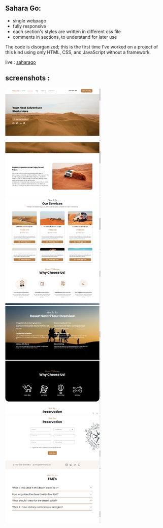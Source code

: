 





## Sahara Go: 

- single webpage
- fully responsive
- each section's styles are written in different css file
- comments in sections, to understand for later use

The code is disorganized; this is the first time I've worked on a project of this kind using only HTML, CSS, and JavaScript without a framework.

live : [saharago]()

## screenshots : 

<img src="./screenshots/screenshot1.png" width="300">

<img src="./screenshots/screenshot2.png" width="300">

<img src="./screenshots/screenshot3.png" width="300">

<img src="./screenshots/screenshot4.png" width="300">

<img src="./screenshots/screenshot5.png" width="300">

<img src="./screenshots/screenshot6.png" width="300">

<img src="./screenshots/screenshot7.png" width="300">

<img src="./screenshots/screenshot8.png" width="300">
